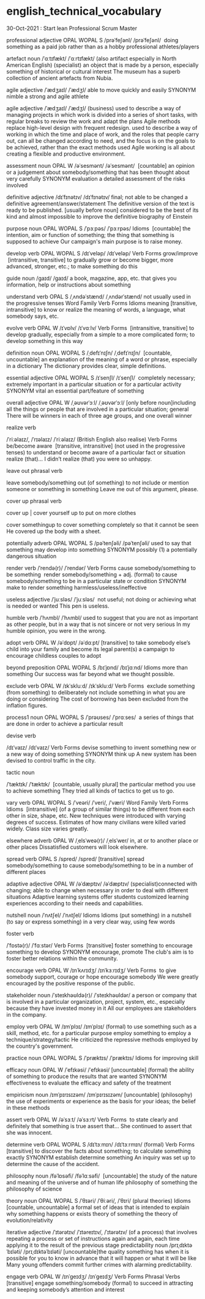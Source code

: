 # english_technical_vocabulary
30-Oct-2021 : Start lean Professional Scrum Master

professional adjective
OPAL WOPAL S
/prəˈfeʃənl/
/prəˈfeʃənl/
​ doing something as a paid job rather than as a hobby
professional athletes/players

artefact noun
/ˈɑːtɪfækt/
/ˈɑːrtɪfækt/
(also artifact especially in North American English)
(specialist)
​an object that is made by a person, especially something of historical or cultural interest
The museum has a superb collection of ancient artefacts from Nubia.

agile adjective
/ˈædʒaɪl/
/ˈædʒl/
​able to move quickly and easily
SYNONYM nimble
a strong and agile athlete

agile adjective
/ˈædʒaɪl/
/ˈædʒl/
​(business) used to describe a way of managing projects in which work is divided into a series of short tasks, with regular breaks to review the work and adapt the plans
Agile methods replace high-level design with frequent redesign.
used to describe a way of working in which the time and place of work, and the roles that people carry out, can all be changed according to need, and the focus is on the goals to be achieved, rather than the exact methods used
Agile working is all about creating a flexible and productive environment.

assessment noun
OPAL W
/əˈsesmənt/
/əˈsesmənt/
​ [countable] an opinion or a judgement about somebody/something that has been thought about very carefully
SYNONYM evaluation
a detailed assessment of the risks involved

definitive adjective
/dɪˈfɪnətɪv/
/dɪˈfɪnətɪv/
​final; not able to be changed
a definitive agreement/answer/statement
The definitive version of the text is ready to be published.
​[usually before noun] considered to be the best of its kind and almost impossible to improve
the definitive biography of Einstein

purpose noun
OPAL WOPAL S
/ˈpɜːpəs/
/ˈpɜːrpəs/
Idioms
​ [countable] the intention, aim or function of something; the thing that something is supposed to achieve
Our campaign's main purpose is to raise money.

develop verb
OPAL WOPAL S
/dɪˈveləp/
/dɪˈveləp/
Verb Forms
grow/improve
​ [intransitive, transitive] to gradually grow or become bigger, more advanced, stronger, etc.; to make something do this

guide noun
/ɡaɪd/
/ɡaɪd/
a book, magazine, app, etc. that gives you information, help or instructions about something

understand verb
OPAL S
/ˌʌndəˈstænd/
/ˌʌndərˈstænd/
not usually used in the progressive tenses
Word Family
Verb Forms
Idioms
meaning
​ [transitive, intransitive] to know or realize the meaning of words, a language, what somebody says, etc.

evolve verb
OPAL W
/ɪˈvɒlv/
/ɪˈvɑːlv/
Verb Forms
​ [intransitive, transitive] to develop gradually, especially from a simple to a more complicated form; to develop something in this way


definition noun
 OPAL WOPAL S
 /ˌdefɪˈnɪʃn/
 /ˌdefɪˈnɪʃn/
​  [countable, uncountable] an explanation of the meaning of a word or phrase, especially in a dictionary
The dictionary provides clear, simple definitions.

essential adjective
 OPAL WOPAL S
 /ɪˈsenʃl/
 /ɪˈsenʃl/
​  completely necessary; extremely important in a particular situation or for a particular activity
SYNONYM vital
an essential part/feature of something

overall adjective
 OPAL W
 /ˌəʊvərˈɔːl/
 /ˌəʊvərˈɔːl/
[only before noun]
​including all the things or people that are involved in a particular situation; general
There will be winners in each of three age groups, and one overall winner

realize verb
 
 /ˈriːəlaɪz/,  /ˈrɪəlaɪz/
 /ˈriːəlaɪz/
(British English also realise)
Verb Forms
be/become aware
​  [transitive, intransitive]
(not used in the progressive tenses)
to understand or become aware of a particular fact or situation
 realize (that)… I didn’t realize (that) you were so unhappy.

leave out phrasal verb
 
leave somebody/something out (of something)
to not include or mention someone or something in something
Leave me out of this argument, please.

cover up phrasal verb

cover up | cover yourself up
to put on more clothes

cover somethingup
to cover something completely so that it cannot be seen
He covered up the body with a sheet.

potentially adverb
 OPAL WOPAL S
 /pəˈtenʃəli/
 /pəˈtenʃəli/
​used to say that something may develop into something
SYNONYM possibly (1)
a potentially dangerous situation

render verb 
 /ˈrendə(r)/
 /ˈrendər/
Verb Forms
cause somebody/something to be something
​ render somebody/something + adj. (formal) to cause somebody/something to be in a particular state or condition
SYNONYM make
to render something harmless/useless/ineffective

useless adjective 
 /ˈjuːsləs/
 /ˈjuːsləs/
​ not useful; not doing or achieving what is needed or wanted
This pen is useless.

humble verb
 /ˈhʌmbl/
 /ˈhʌmbl/
 used to suggest that you are not as important as other people, but in a way that is not sincere or not very serious
In my humble opinion, you were in the wrong.

adopt verb
 OPAL W
 /əˈdɒpt/
 /əˈdɑːpt/
​[transitive] to take somebody else’s child into your family and become its legal parent(s)
a campaign to encourage childless couples to adopt

beyond preposition
 OPAL WOPAL S
 /bɪˈjɒnd/
 /bɪˈjɑːnd/
Idioms
more than something
Our success was far beyond what we thought possible.

exclude verb
 OPAL W
 /ɪkˈskluːd/
 /ɪkˈskluːd/
Verb Forms
​ exclude something (from something) to deliberately not include something in what you are doing or considering
The cost of borrowing has been excluded from the inflation figures.

process1 noun
 OPAL WOPAL S
 /ˈprəʊses/
 /ˈprɑːses/
​  a series of things that are done in order to achieve a particular result

devise verb
 
 /dɪˈvaɪz/
 /dɪˈvaɪz/
Verb Forms
​devise something to invent something new or a new way of doing something
SYNONYM think up
A new system has been devised to control traffic in the city.

tactic noun
 
 /ˈtæktɪk/
 /ˈtæktɪk/
​ [countable, usually plural] the particular method you use to achieve something
They tried all kinds of tactics to get us to go.

vary verb
 OPAL WOPAL S
 /ˈveəri/
 /ˈveri/,  /ˈværi/
Word Family
Verb Forms
Idioms
​  [intransitive] (of a group of similar things) to be different from each other in size, shape, etc.
New techniques were introduced with varying degrees of success.
Estimates of how many civilians were killed varied widely.
Class size varies greatly.

elsewhere adverb
 OPAL W
 /ˌelsˈweə(r)/
 /ˌelsˈwer/
​in, at or to another place or other places
Dissatisfied customers will look elsewhere.

spread verb
 OPAL S
 /spred/
 /spred/
 [transitive] spread somebody/something to cause somebody/something to be in a number of different places

adaptive adjective
OPAL W
/əˈdæptɪv/
/əˈdæptɪv/
(specialist)
​connected with changing; able to change when necessary in order to deal with different situations
Adaptive learning systems offer students customized learning experiences according to their needs and capabilities.

nutshell noun
/ˈnʌtʃel/
/ˈnʌtʃel/
Idioms
Idioms
(put something) in a nutshell
​(to say or express something) in a very clear way, using few words

foster verb
 
 /ˈfɒstə(r)/
 /ˈfɑːstər/
Verb Forms
​ [transitive] foster something to encourage something to develop
SYNONYM encourage, promote
The club's aim is to foster better relations within the community.

encourage verb
 OPAL W
 /ɪnˈkʌrɪdʒ/
 /ɪnˈkɜːrɪdʒ/
Verb Forms
​  to give somebody support, courage or hope
 encourage somebody We were greatly encouraged by the positive response of the public.

stakeholder noun
/ˈsteɪkhəʊldə(r)/
/ˈsteɪkhəʊldər/
​a person or company that is involved in a particular organization, project, system, etc., especially because they have invested money in it
All our employees are stakeholders in the company.

employ verb
 OPAL W
 /ɪmˈplɔɪ/
 /ɪmˈplɔɪ/
 (formal) to use something such as a skill, method, etc. for a particular purpose
 employ something to employ a technique/strategy/tactic
He criticized the repressive methods employed by the country's government.

practice noun
 OPAL WOPAL S
 /ˈpræktɪs/
 /ˈpræktɪs/
Idioms
for improving skill

efficacy noun
OPAL W
 /ˈefɪkəsi/
 /ˈefɪkəsi/
[uncountable] (formal)
​the ability of something to produce the results that are wanted
SYNONYM effectiveness
to evaluate the efficacy and safety of the treatment

empiricism noun
 /ɪmˈpɪrɪsɪzəm/
 /ɪmˈpɪrɪsɪzəm/
[uncountable] (philosophy)
​the use of experiments or experience as the basis for your ideas; the belief in these methods

assert verb
 OPAL W
 /əˈsɜːt/
 /əˈsɜːrt/
Verb Forms
​ to state clearly and definitely that something is true
 assert that… She continued to assert that she was innocent.

determine verb
 OPAL WOPAL S
 /dɪˈtɜːmɪn/
 /dɪˈtɜːrmɪn/
(formal)
Verb Forms
​  [transitive] to discover the facts about something; to calculate something exactly
SYNONYM establish
 determine something An inquiry was set up to determine the cause of the accident.
 
philosophy noun 
 /fəˈlɒsəfi/
 /fəˈlɑːsəfi/
​  [uncountable] the study of the nature and meaning of the universe and of human life
 philosophy of something the philosophy of science

theory noun
 OPAL WOPAL S
 /ˈθɪəri/
 /ˈθiːəri/,  /ˈθɪri/
(plural theories)
Idioms
​  [countable, uncountable] a formal set of ideas that is intended to explain why something happens or exists
 theory of something the theory of evolution/relativity

iterative adjective
 /ˈɪtərətɪv/
 /ˈɪtəreɪtɪv/,  /ˈɪtərətɪv/
​(of a process) that involves repeating a process or set of instructions again and again, each time applying it to the result of the previous stage
predictability noun
 /prɪˌdɪktəˈbɪləti/
 /prɪˌdɪktəˈbɪləti/
[uncountable]
​the quality something has when it is possible for you to know in advance that it will happen or what it will be like
Many young offenders commit further crimes with alarming predictability.

engage verb
 OPAL W
 /ɪnˈɡeɪdʒ/
 /ɪnˈɡeɪdʒ/
Verb Forms
Phrasal Verbs
​  [transitive] engage something/somebody (formal) to succeed in attracting and keeping somebody’s attention and interest
